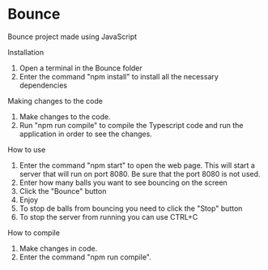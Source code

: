 # Bounce
Bounce project made using JavaScript

Installation

1. Open a terminal in the Bounce folder
2. Enter the command "npm install" to install all the necessary dependencies

Making changes to the code

1. Make changes to the  code.
2. Run "npm run compile" to compile the Typescript code and run the application in order to see the changes.


How to use

1. Enter the command "npm start" to open the web page. This will start a server that will run on port 8080.
Be sure that the port 8080 is not used.
2. Enter how many balls you want to see bouncing on the screen
3. Click the "Bounce" button
4. Enjoy
5. To stop de balls from bouncing you need to click the "Stop" button
6. To stop the server from running you can use CTRL+C


How to compile

1. Make changes in code.
2. Enter the command "npm run compile".

